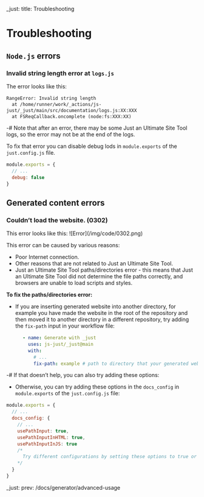 _just: title: Troubleshooting
# Troubleshooting

## `Node.js` errors
### Invalid string length error at `logs.js`
The error looks like this:
```
RangeError: Invalid string length
  at /home/runner/work/_actions/js-just/_just/main/src/documentation/logs.js:XX:XXX
  at FSReqCallback.oncomplete (node:fs:XXX:XX)
```
-# Note that after an error, there may be some Just an Ultimate Site Tool logs, so the error may not be at the end of the logs.

To fix that error you can disable debug lods in `module.exports` of the `just.config.js` file.
```js
module.exports = {
  // ...
  debug: false
}
```

## Generated content errors
### Couldn’t load the website. (0302)
<div id="0302"></div>
This error looks like this:
![Error](/img/code/0302.png)

This error can be caused by various reasons:
- Poor Internet connection.
- Other reasons that are not related to Just an Ultimate Site Tool.
- Just an Ultimate Site Tool paths/directories error - this means that Just an Ultimate Site Tool did not determine the file paths correctly, and browsers are unable to load scripts and styles.

**To fix the paths/directories error:**
- If you are inserting generated website into another directory, for example you have made the website in the root of the repository and then moved it to another directory in a different repository, try adding the `fix-path` input in your workflow file:
```yml
      - name: Generate with _just
        uses: js-just/_just@main
        with:
          # ...
          fix-path: example # path to directory that your generated website will be moved to
```
-# If that doesn’t help, you can also try adding these options:
- Otherwise, you can try adding these options in the `docs_config` in `module.exports` of the `just.config.js` file:
```js
module.exports = {
  // ...
  docs_config: {
    // ...
    usePathInput: true,
    usePathInputInHTML: true,
    usePathInputInJS: true
    /*
      Try different configurations by setting these options to true or false until the problem is fixed.
    */
  }
}
```

_just: prev: /docs/generator/advanced-usage